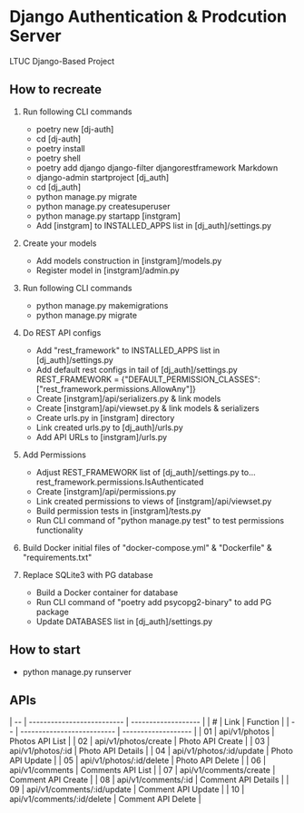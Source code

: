 # Django Authentication & Prodcution Server

LTUC Django-Based Project

## How to recreate

1. Run following CLI commands
    - poetry new [dj-auth]
    - cd [dj-auth]
    - poetry install
    - poetry shell
    - poetry add django django-filter djangorestframework Markdown
    - django-admin startproject [dj_auth]
    - cd [dj_auth]
    - python manage.py migrate
    - python manage.py createsuperuser
    - python manage.py startapp [instgram]
    - Add [instgram] to INSTALLED_APPS list in [dj_auth]/settings.py

2. Create your models
    - Add models construction in [instgram]/models.py
    - Register model in [instgram]/admin.py

3. Run following CLI commands
    - python manage.py makemigrations
    - python manage.py migrate

4. Do REST API configs
    - Add "rest_framework" to INSTALLED_APPS list in [dj_auth]/settings.py
    - Add default rest configs in tail of [dj_auth]/settings.py
            REST_FRAMEWORK = {"DEFAULT_PERMISSION_CLASSES": ["rest_framework.permissions.AllowAny"]}
    - Create [instgram]/api/serializers.py & link models
    - Create [instgram]/api/viewset.py & link models & serializers
    - Create urls.py in [instgram] directory
    - Link created urls.py to [dj_auth]/urls.py
    - Add API URLs to [instgram]/urls.py

5. Add Permissions
    - Adjust REST_FRAMEWORK list of [dj_auth]/settings.py to...
            rest_framework.permissions.IsAuthenticated
    - Create [instgram]/api/permissions.py
    - Link created permissions to views of [instgram]/api/viewset.py
    - Build permission tests in [instgram]/tests.py
    - Run CLI command of "python manage.py test" to test permissions functionality

6. Build Docker initial files of "docker-compose.yml" & "Dockerfile" & "requirements.txt"

7. Replace SQLite3 with PG database
    - Build a Docker container for database
    - Run CLI command of "poetry add psycopg2-binary" to add PG package
    - Update DATABASES list in [dj_auth]/settings.py

## How to start

- python manage.py runserver

## APIs

| -- | -------------------------- | ------------------- |
| #  | Link                       | Function            |
| -- | -------------------------- | ------------------- |
| 01 | api/v1/photos              | Photos API List     |
| 02 | api/v1/photos/create       | Photo API Create    |
| 03 | api/v1/photos/:id          | Photo API Details   |
| 04 | api/v1/photos/:id/update   | Photo API Update    |
| 05 | api/v1/photos/:id/delete   | Photo API Delete    |
| 06 | api/v1/comments            | Comments API List   |
| 07 | api/v1/comments/create     | Comment API Create  |
| 08 | api/v1/comments/:id        | Comment API Details |
| 09 | api/v1/comments/:id/update | Comment API Update  |
| 10 | api/v1/comments/:id/delete | Comment API Delete  |
